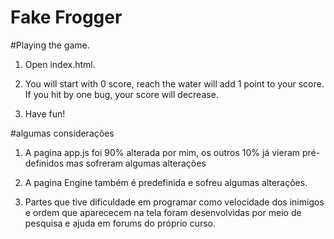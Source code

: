 Fake Frogger
===============================

#Playing the game.

1. Open index.html.

2. You will start with 0 score, reach the water will add 1 point to your score. If you hit by one bug, your score will decrease.

3. Have fun!


#algumas considerações


1. A pagina app.js foi 90% alterada por mim, os outros 10% já vieram pré-definidos mas sofreram algumas alterações

2. A pagina Engine também é predefinida e sofreu algumas alterações.

3. Partes que tive dificuldade em programar como velocidade dos inimigos e ordem que aparececem na tela foram desenvolvidas por meio de pesquisa e ajuda em forums do próprio curso.


